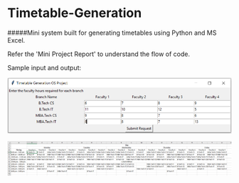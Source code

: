 # Timetable-Generation
 #####Mini system built for generating timetables using Python and MS Excel.

Refer the 'Mini Project Report' to understand the flow of code.

Sample input and output:

![](images/GUI%20input.png)

![](images/Excel%20output.png)
